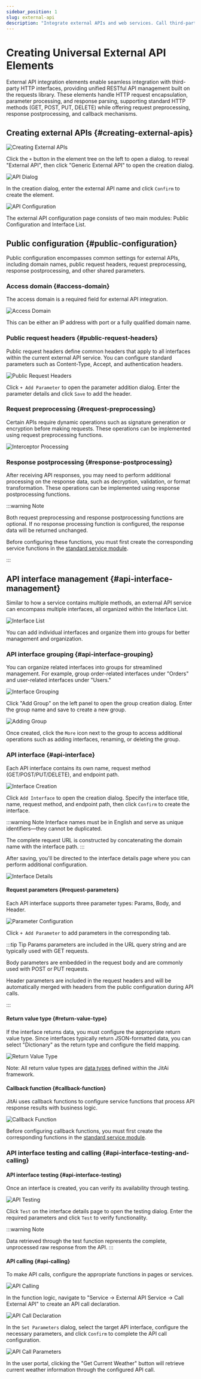 ```yaml
---
sidebar_position: 1
slug: external-api
description: "Integrate external APIs and web services. Call third-party REST APIs, GraphQL, and SOAP services from applications."
---
```


# Creating Universal External API Elements

External API integration elements enable seamless integration with third-party HTTP interfaces, providing unified RESTful API management built on the requests library. These elements handle HTTP request encapsulation, parameter processing, and response parsing, supporting standard HTTP methods (GET, POST, PUT, DELETE) while offering request preprocessing, response postprocessing, and callback mechanisms.

## Creating external APIs {#creating-external-apis}

![Creating External APIs](./img/1/api_2025-08-26_19-18-25.png "Creating External APIs")

Click the `+` button in the element tree on the left to open a dialog. to reveal "External API", then click "Generic External API" to open the creation dialog.

![API Dialog](./img/1/api_2025-08-27_10-55-29.png "API Dialog")

In the creation dialog, enter the external API name and click `Confirm` to create the element.

![API Configuration](./img/1/api_2025-08-27_11-01-37.png "API Configuration")

The external API configuration page consists of two main modules: Public Configuration and Interface List.

## Public configuration {#public-configuration}

Public configuration encompasses common settings for external APIs, including domain names, public request headers, request preprocessing, response postprocessing, and other shared parameters.

### Access domain {#access-domain}

The access domain is a required field for external API integration.

![Access Domain](./img/1/api_2025-08-27_11-47-43.png "Access Domain")

This can be either an IP address with port or a fully qualified domain name.

### Public request headers {#public-request-headers}

Public request headers define common headers that apply to all interfaces within the current external API service. You can configure standard parameters such as Content-Type, Accept, and authentication headers.

![Public Request Headers](./img/1/api_2025-08-27_11-51-59.png "Public Request Headers")

Click `+ Add Parameter` to open the parameter addition dialog. Enter the parameter details and click `Save` to add the header.

### Request preprocessing {#request-preprocessing}

Certain APIs require dynamic operations such as signature generation or encryption before making requests. These operations can be implemented using request preprocessing functions.

![Interceptor Processing](./img/1/api_2025-08-27_12-00-56.png "Interceptor Processing")

### Response postprocessing {#response-postprocessing}

After receiving API responses, you may need to perform additional processing on the response data, such as decryption, validation, or format transformation. These operations can be implemented using response postprocessing functions.

:::warning Note

Both request preprocessing and response postprocessing functions are optional. If no response processing function is configured, the response data will be returned unchanged.

Before configuring these functions, you must first create the corresponding service functions in the [standard service module](../business-logic-development/creating-service-elements.md).

:::

## API interface management {#api-interface-management}

Similar to how a service contains multiple methods, an external API service can encompass multiple interfaces, all organized within the Interface List.

![Interface List](./img/1/api_2025-08-27_14-37-03.png "Interface List")

You can add individual interfaces and organize them into groups for better management and organization.

### API interface grouping {#api-interface-grouping}

You can organize related interfaces into groups for streamlined management. For example, group order-related interfaces under "Orders" and user-related interfaces under "Users."

![Interface Grouping](./img/1/api_2025-08-27_14-43-41.png "Interface Grouping")

Click "Add Group" on the left panel to open the group creation dialog. Enter the group name and save to create a new group.

![Adding Group](./img/1/api_2025-08-27_14-44-41.png "Adding Group")

Once created, click the `More` icon next to the group to access additional operations such as adding interfaces, renaming, or deleting the group.

### API interface {#api-interface}

Each API interface contains its own name, request method (GET/POST/PUT/DELETE), and endpoint path.

![Interface Creation](./img/1/api_2025-08-27_14-48-59.png "Interface Creation")

Click `Add Interface` to open the creation dialog. Specify the interface title, name, request method, and endpoint path, then click `Confirm` to create the interface.

:::warning Note
Interface names must be in English and serve as unique identifiers—they cannot be duplicated.

The complete request URL is constructed by concatenating the domain name with the interface path.
:::

After saving, you'll be directed to the interface details page where you can perform additional configuration.

![Interface Details](./img/1/api_2025-08-27_14-57-20.png "Interface Details")

#### Request parameters {#request-parameters}

Each API interface supports three parameter types: Params, Body, and Header.

![Parameter Configuration](./img/1/api_2025-08-27_15-01-30.png "Parameter Configuration")

Click `+ Add Parameter` to add parameters in the corresponding tab.

:::tip Tip
Params parameters are included in the URL query string and are typically used with GET requests.

Body parameters are embedded in the request body and are commonly used with POST or PUT requests.

Header parameters are included in the request headers and will be automatically merged with headers from the public configuration during API calls.

:::

#### Return value type {#return-value-type}

If the interface returns data, you must configure the appropriate return value type. Since interfaces typically return JSON-formatted data, you can select "Dictionary" as the return type and configure the field mapping.

![Return Value Type](./img/1/api_2025-08-27_17-13-42.gif "Return Value Type")

Note: All return value types are [data types](../../reference/framework/JitORM/data-types) defined within the JitAi framework.

#### Callback function {#callback-function}

JitAi uses callback functions to configure service functions that process API response results with business logic.

![Callback Function](./img/1/api_2025-08-27_15-13-23.png "Callback Function")

Before configuring callback functions, you must first create the corresponding functions in the [standard service module](../business-logic-development/creating-service-elements.md).

### API interface testing and calling {#api-interface-testing-and-calling}

#### API interface testing {#api-interface-testing}

Once an interface is created, you can verify its availability through testing.

![API Testing](./img/1/api_2025-08-27_15-21-44.gif "API Testing")

Click `Test` on the interface details page to open the testing dialog. Enter the required parameters and click `Test` to verify functionality.

:::warning Note

Data retrieved through the test function represents the complete, unprocessed raw response from the API.
:::

#### API calling {#api-calling}

To make API calls, configure the appropriate functions in pages or services.

![API Calling](./img/1/api_2025-08-27_15-59-11.gif "API Calling")

In the function logic, navigate to "Service -> External API Service -> Call External API" to create an API call declaration.

![API Call Declaration](./img/1/api_2025-08-27_15-40-53.png "API Call Declaration")

In the `Set Parameters` dialog, select the target API interface, configure the necessary parameters, and click `Confirm` to complete the API call configuration.

![API Call Parameters](./img/1/api_2025-08-27_17-26-39.png "API Call Parameters")

In the user portal, clicking the "Get Current Weather" button will retrieve current weather information through the configured API call.